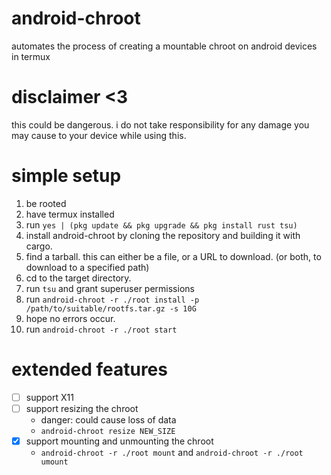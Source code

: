 # android-chroot
automates the process of creating a mountable chroot on android devices in termux

# disclaimer <3
this could be dangerous. i do not take responsibility for any damage you may cause to your device while using this.

# simple setup
1. be rooted
2. have termux installed
3. run `yes | (pkg update && pkg upgrade && pkg install rust tsu)`
4. install android-chroot by cloning the repository and building it with cargo.
5. find a tarball. this can either be a file, or a URL to download. (or both, to download to a specified path)
6. cd to the target directory.
7. run `tsu` and grant superuser permissions
8. run `android-chroot -r ./root install -p /path/to/suitable/rootfs.tar.gz -s 10G`
9. hope no errors occur.
10. run `android-chroot -r ./root start`

# extended features
- [ ] support X11
- [ ] support resizing the chroot
    - danger: could cause loss of data
    - `android-chroot resize NEW_SIZE`
- [X] support mounting and unmounting the chroot
    - `android-chroot -r ./root mount` and `android-chroot -r ./root umount`